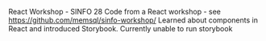 React Workshop - SINFO 28
Code from a React workshop - see https://github.com/memsql/sinfo-workshop/
Learned about components in React and introduced Storybook.
Currently unable to run storybook
